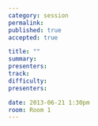 ```yaml
---
category: session
permalink:
published: true
accepted: true

title: ""
summary:
presenters:
track:
difficulty:
presenters: 

date: 2013-06-21 1:30pm
room: Room 1
---
```


